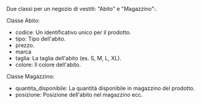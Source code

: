 Due classi per un negozio di vestiti: "Abito" e "Magazzino":.
 
Classe Abito:
  - codice: Un identificativo unico per il prodotto.
  - tipo: Tipo dell'abito.
  - prezzo.
  - marca
  - taglia: La taglia dell'abito (es. S, M, L, XL).
  - colore: Il colore dell'abito.

Classe Magazzino:
 - quantita_disponibile: La quantità disponibile in magazzino del prodotto.
 - posizione: Posizione dell'abito nel magazzino
ecc.
